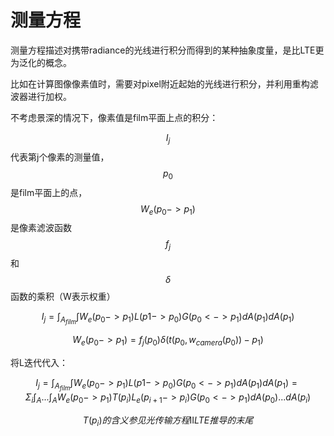 # 测量方程

测量方程描述对携带radiance的光线进行积分而得到的某种抽象度量，是比LTE更为泛化的概念。


比如在计算图像像素值时，需要对pixel附近起始的光线进行积分，并利用重构滤波器进行加权。

不考虑景深的情况下，像素值是film平面上点的积分：

$$I_j$$ 代表第j个像素的测量值，$$p_0$$是film平面上的点，$$W_e(p_0 -> p_1)$$是像素滤波函数$$f_j$$和$$\delta$$函数的乘积（W表示权重）

$$I_j = \int_{A_{film}} \int W_e(p_0 -> p_1) L(p1 -> p_0) G(p_0 <-> p_1) dA(p_1) dA(p_1)$$

$$W_e(p_0 -> p_1) = f_j(p_0) \delta(t(p_0,w_{camera}(p_0)) - p_1)$$

将L迭代代入：

$$I_j = \int_{A_{film}} \int W_e(p_0 -> p_1) L(p1 -> p_0) G(p_0 <-> p_1) dA(p_1) dA(p_1) = \Sigma_i \int_A ... \int_A W_e(p_0 -> p_1) T(p_i) L_e(p_{i+1} -> p_i) G(p_0 <-> p_1) dA(p_0) ... dA(p_i)  $$

$$T(p_i) 的含义参见光传输方程Ⅱ LTE推导的末尾$$